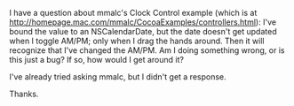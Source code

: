 I have a question about mmalc's Clock Control example (which is at http://homepage.mac.com/mmalc/CocoaExamples/controllers.html): I've bound the value to an NSCalendarDate, but the date doesn't get updated when I toggle AM/PM; only when I drag the hands around. Then it will recognize that I've changed the AM/PM.
Am I doing something wrong, or is this just a bug? If so, how would I get around it?

I've already tried asking mmalc, but I didn't get a response.

Thanks.
